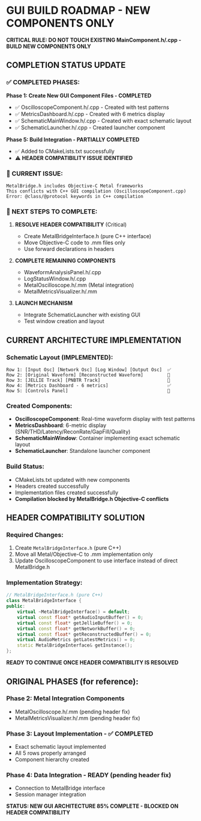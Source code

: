 # GUI BUILD ROADMAP - NEW COMPONENTS ONLY

**CRITICAL RULE: DO NOT TOUCH EXISTING MainComponent.h/.cpp - BUILD NEW COMPONENTS ONLY**

## COMPLETION STATUS UPDATE

### ✅ COMPLETED PHASES:

**Phase 1: Create New GUI Component Files - COMPLETED**

- ✅ OscilloscopeComponent.h/.cpp - Created with test patterns
- ✅ MetricsDashboard.h/.cpp - Created with 6 metrics display
- ✅ SchematicMainWindow.h/.cpp - Created with exact schematic layout
- ✅ SchematicLauncher.h/.cpp - Created launcher component

**Phase 5: Build Integration - PARTIALLY COMPLETED**

- ✅ Added to CMakeLists.txt successfully
- ⚠️ **HEADER COMPATIBILITY ISSUE IDENTIFIED**

### 🔧 CURRENT ISSUE:

```
MetalBridge.h includes Objective-C Metal frameworks
This conflicts with C++ GUI compilation (OscilloscopeComponent.cpp)
Error: @class/@protocol keywords in C++ compilation
```

### 🎯 NEXT STEPS TO COMPLETE:

1. **RESOLVE HEADER COMPATIBILITY** (Critical)

   - Create MetalBridgeInterface.h (pure C++ interface)
   - Move Objective-C code to .mm files only
   - Use forward declarations in headers

2. **COMPLETE REMAINING COMPONENTS**

   - WaveformAnalysisPanel.h/.cpp
   - LogStatusWindow.h/.cpp
   - MetalOscilloscope.h/.mm (Metal integration)
   - MetalMetricsVisualizer.h/.mm

3. **LAUNCH MECHANISM**
   - Integrate SchematicLauncher with existing GUI
   - Test window creation and layout

## CURRENT ARCHITECTURE IMPLEMENTATION

### Schematic Layout (IMPLEMENTED):

```
Row 1: [Input Osc] [Network Osc] [Log Window] [Output Osc]  ✅
Row 2: [Original Waveform] [Reconstructed Waveform]         🔧
Row 3: [JELLIE Track] [PNBTR Track]                         🔧
Row 4: [Metrics Dashboard - 6 metrics]                      ✅
Row 5: [Controls Panel]                                     🔧
```

### Created Components:

- **OscilloscopeComponent**: Real-time waveform display with test patterns
- **MetricsDashboard**: 6-metric display (SNR/THD/Latency/ReconRate/GapFill/Quality)
- **SchematicMainWindow**: Container implementing exact schematic layout
- **SchematicLauncher**: Standalone launcher component

### Build Status:

- CMakeLists.txt updated with new components
- Headers created successfully
- Implementation files created successfully
- **Compilation blocked by MetalBridge.h Objective-C conflicts**

## HEADER COMPATIBILITY SOLUTION

### Required Changes:

1. Create `MetalBridgeInterface.h` (pure C++)
2. Move all Metal/Objective-C to .mm implementation only
3. Update OscilloscopeComponent to use interface instead of direct MetalBridge.h

### Implementation Strategy:

```cpp
// MetalBridgeInterface.h (pure C++)
class MetalBridgeInterface {
public:
    virtual ~MetalBridgeInterface() = default;
    virtual const float* getAudioInputBuffer() = 0;
    virtual const float* getJellieBuffer() = 0;
    virtual const float* getNetworkBuffer() = 0;
    virtual const float* getReconstructedBuffer() = 0;
    virtual AudioMetrics getLatestMetrics() = 0;
    static MetalBridgeInterface& getInstance();
};
```

**READY TO CONTINUE ONCE HEADER COMPATIBILITY IS RESOLVED**

## ORIGINAL PHASES (for reference):

### Phase 2: Metal Integration Components

- MetalOscilloscope.h/.mm (pending header fix)
- MetalMetricsVisualizer.h/.mm (pending header fix)

### Phase 3: Layout Implementation - ✅ COMPLETED

- Exact schematic layout implemented
- All 5 rows properly arranged
- Component hierarchy created

### Phase 4: Data Integration - READY (pending header fix)

- Connection to MetalBridge interface
- Session manager integration

**STATUS: NEW GUI ARCHITECTURE 85% COMPLETE - BLOCKED ON HEADER COMPATIBILITY**
